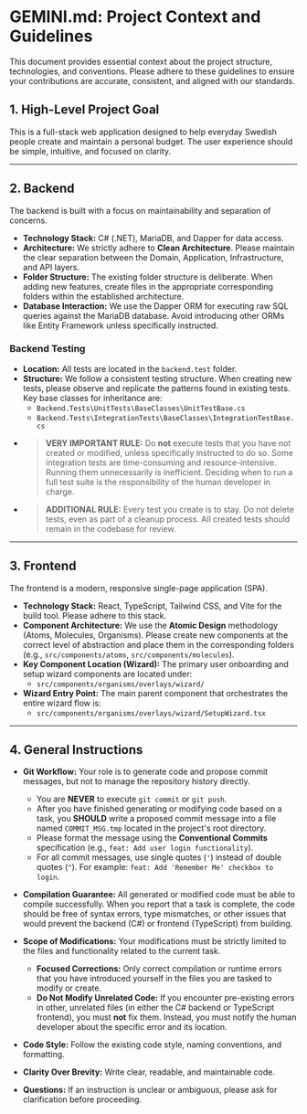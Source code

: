 # GEMINI.md: Project Context and Guidelines

This document provides essential context about the project structure, technologies, and conventions. Please adhere to these guidelines to ensure your contributions are accurate, consistent, and aligned with our standards.

## 1. High-Level Project Goal

This is a full-stack web application designed to help everyday Swedish people create and maintain a personal budget. The user experience should be simple, intuitive, and focused on clarity.

---

## 2. Backend

The backend is built with a focus on maintainability and separation of concerns.

* **Technology Stack:** C# (.NET), MariaDB, and Dapper for data access.
* **Architecture:** We strictly adhere to **Clean Architecture**. Please maintain the clear separation between the Domain, Application, Infrastructure, and API layers.
* **Folder Structure:** The existing folder structure is deliberate. When adding new features, create files in the appropriate corresponding folders within the established architecture.
* **Database Interaction:** We use the Dapper ORM for executing raw SQL queries against the MariaDB database. Avoid introducing other ORMs like Entity Framework unless specifically instructed.

### Backend Testing

* **Location:** All tests are located in the `backend.test` folder.
* **Structure:** We follow a consistent testing structure. When creating new tests, please observe and replicate the patterns found in existing tests. Key base classes for inheritance are:
    * `Backend.Tests\UnitTests\BaseClasses\UnitTestBase.cs`
    * `Backend.Tests\IntegrationTests\BaseClasses\IntegrationTestBase.cs`
* > **VERY IMPORTANT RULE:** Do **not** execute tests that you have not created or modified, unless specifically instructed to do so. Some integration tests are time-consuming and resource-intensive. Running them unnecessarily is inefficient. Deciding when to run a full test suite is the responsibility of the human developer in charge.
* > **ADDITIONAL RULE:** Every test you create is to stay. Do not delete tests, even as part of a cleanup process. All created tests should remain in the codebase for review.

---

## 3. Frontend

The frontend is a modern, responsive single-page application (SPA).

* **Technology Stack:** React, TypeScript, Tailwind CSS, and Vite for the build tool. Please adhere to this stack.
* **Component Architecture:** We use the **Atomic Design** methodology (Atoms, Molecules, Organisms). Please create new components at the correct level of abstraction and place them in the corresponding folders (e.g., `src/components/atoms`, `src/components/molecules`).
* **Key Component Location (Wizard):** The primary user onboarding and setup wizard components are located under:
    * `src/components/organisms/overlays/wizard/`
* **Wizard Entry Point:** The main parent component that orchestrates the entire wizard flow is:
    * `src/components/organisms/overlays/wizard/SetupWizard.tsx`

---

## 4. General Instructions

* **Git Workflow:** Your role is to generate code and propose commit messages, but not to manage the repository history directly.
    * You are **NEVER** to execute `git commit` or `git push`.
    * After you have finished generating or modifying code based on a task, you **SHOULD** write a proposed commit message into a file named `COMMIT_MSG.tmp` located in the project's root directory.
    * Please format the message using the **Conventional Commits** specification (e.g., `feat: Add user login functionality`).
    * For all commit messages, use single quotes (`'`) instead of double quotes (`"`). For example: `feat: Add 'Remember Me' checkbox to login`.

* **Compilation Guarantee:** All generated or modified code must be able to compile successfully. When you report that a task is complete, the code should be free of syntax errors, type mismatches, or other issues that would prevent the backend (C#) or frontend (TypeScript) from building.

* **Scope of Modifications:** Your modifications must be strictly limited to the files and functionality related to the current task.
    * **Focused Corrections:** Only correct compilation or runtime errors that you have introduced yourself in the files you are tasked to modify or create.
    * **Do Not Modify Unrelated Code:** If you encounter pre-existing errors in other, unrelated files (in either the C# backend or TypeScript frontend), you must **not** fix them. Instead, you must notify the human developer about the specific error and its location.

* **Code Style:** Follow the existing code style, naming conventions, and formatting.
* **Clarity Over Brevity:** Write clear, readable, and maintainable code.
* **Questions:** If an instruction is unclear or ambiguous, please ask for clarification before proceeding.
